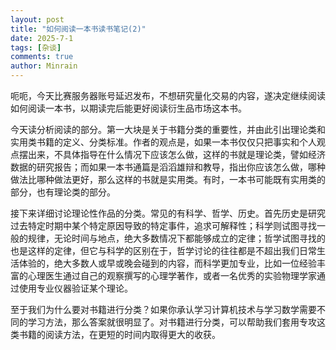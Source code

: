 ```yaml
---
layout: post
title: "如何阅读一本书读书笔记(2)"
date: 2025-7-1
tags: [杂谈]
comments: true
author: Minrain
---
```

呃呃，今天比赛服务器账号延迟发布，不想研究量化交易的内容，遂决定继续阅读如何阅读一本书，以期读完后能更好阅读衍生品市场这本书。

今天读分析阅读的部分。第一大块是关于书籍分类的重要性，并由此引出理论类和实用类书籍的定义、分类标准。作者的观点是，如果一本书仅仅只把事实和个人观点摆出来，不具体指导在什么情况下应该怎么做，这样的书就是理论类，譬如经济数据的研究报告；而如果一本书通篇是滔滔雄辩和教导，指出你应该怎么做，哪种做法比哪种做法更好，那么这样的书就是实用类。有时，一本书可能既有实用类的部分，也有理论类的部分。

接下来详细讨论理论性作品的分类。常见的有科学、哲学、历史。首先历史是研究过去特定时期中某个特定原因导致的特定事件，追求可解释性；科学则试图寻找一般的规律，无论时间与地点，绝大多数情况下都能够成立的定律；哲学试图寻找的也是这样的定律，但它与科学的区别在于，哲学讨论的往往都是不超出我们日常生活体验的，绝大多数人或早或晚会碰到的内容，而科学更加专业，比如一位经验丰富的心理医生通过自己的观察撰写的心理学著作，或者一名优秀的实验物理学家通过使用专业仪器验证某个理论。

至于我们为什么要对书籍进行分类？如果你承认学习计算机技术与学习数学需要不同的学习方法，那么答案就很明显了。对书籍进行分类，可以帮助我们套用专攻这类书籍的阅读方法，在更短的时间内取得更大的收获。